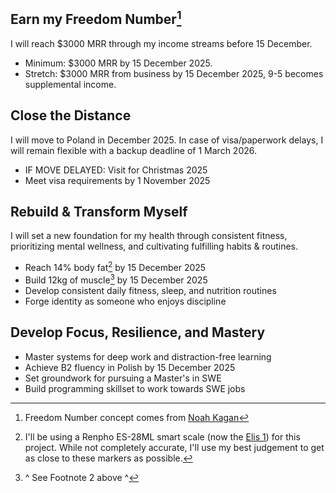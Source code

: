 ## Earn my Freedom Number[^1]
I will reach $3000 MRR through my income streams before 15 December.
- Minimum: $3000 MRR by 15 December 2025.
- Stretch: $3000 MRR from business by 15 December 2025, 9-5 becomes supplemental income.

[^1]: Freedom Number concept comes from [Noah Kagan](https://noahkagan.com/the-ultimate-9-5-escape-plan/#:~:text=Your%20Freedom%20Number%20is%20the,expenses%2C%20that's%20what%20I%20got.)
## Close the Distance
I will move to Poland in December 2025. In case of visa/paperwork delays, I will remain flexible with a backup deadline of 1 March 2026.
- IF MOVE DELAYED: Visit for Christmas 2025
- Meet visa requirements by 1 November 2025
## Rebuild & Transform Myself
I will set a new foundation for my health through consistent fitness, prioritizing mental wellness, and cultivating fulfilling habits & routines.
- Reach 14% body fat[^2] by 15 December 2025
- Build 12kg of muscle[^3] by 15 December 2025
- Develop consistent daily fitness, sleep, and nutrition routines
- Forge identity as someone who enjoys discipline

[^2]: I'll be using a Renpho ES-28ML smart scale (now the [Elis 1](https://renpho.com/products/elis-1-smart-body-scale)) for this project. While not completely accurate, I'll use my best judgement to get as close to these markers as possible.
[^3]: ^ See Footnote 2 above ^
## Develop Focus, Resilience, and Mastery
- Master systems for deep work and distraction-free learning
- Achieve B2 fluency in Polish by 15 December 2025
- Set groundwork for pursuing a Master's in SWE
- Build programming skillset to work towards SWE jobs